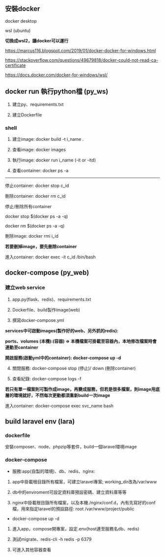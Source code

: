 ## 安裝docker

docker desktop

wsl (ubuntu)

**切換成wsl2，讓docker可以運行**

https://marcus116.blogspot.com/2019/01/docker-docker-for-windows.html

https://stackoverflow.com/questions/49679818/docker-could-not-read-ca-certificate

https://docs.docker.com/docker-for-windows/wsl/

## docker run 執行python檔 (py_ws)

1. 建立py、requirements.txt

2. 建立Dockerfile
  
### shell

1. 建立image:  docker build -t i_name .

2. 查看image:  docker images

3. 執行image:  docker run i_name (-it or -itd)

4. 查看container:  docker ps -a

 ***
 
停止container: docker stop c_id

刪除container: docker rm c_id

停止/刪除所有container

docker stop $(docker ps -a -q)

docker rm $(docker ps -a -q)

刪除image: docker rmi i_id

**若要刪掉image，要先刪除container**

進入container: docker exec -it c_id /bin/bash
  
## docker-compose (py_web)

### 建立web service

1. app.py(flask、redis)、requirements.txt

2. Dockerfile、build製作image(web)

3. 撰寫docker-compose.yml

**services中可啟動images(製作好的web、另外抓的redis):**

**ports、volumes (本機):(容器) => 本機檔案可掛載至容器內，本地修改檔案時會連動至container**

**開啟服務(啟動yml中的container): docker-compose up -d**

4. 關閉服務: docker-compose stop (停止)/ down (刪除container) 

5. 查看紀錄: docker-compose logs -f

**若只有單一檔案則可製作成image，再變成服務，但若是很多檔案，則image用底層的環境就好，不然每次更動都須重新build一次image**

進入container: docker-compose exec svc_name bash

## build laravel env (lara)

### dockerfile

安裝composer、node、phpzip等套件，build一個laravel環境image

### docker-compose

- 服務:app(自製的環境)、db、redis、nginx:

1. app中掛載根目錄所有檔案，可建立laravel專案; working_dir改為/var/www

2. db中的enviroment可設定資料庫預設密碼、建立資料庫等等

3. nginx中掛載根目錄所有檔案，以及本機./nginx/conf.d，內有先寫好的conf檔，用來指定laravel的預設路徑: root /var/www/project/public

- docker-compose up -d

1. 進入app，compose開專案，設定.env(host連至服務名db、redis)

2. 測試migrate、redis-cli -h redis -p 6379

3. 可進入其他容器查看

  
  




